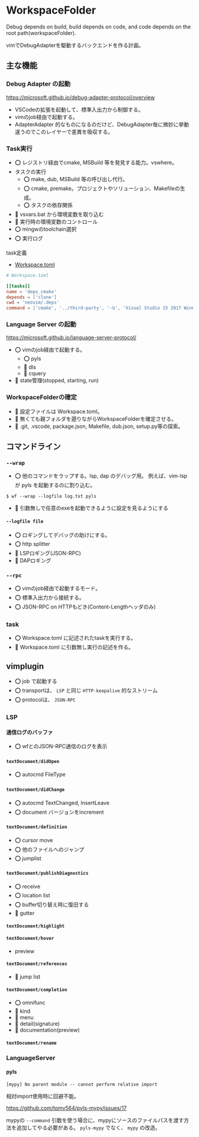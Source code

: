 # WorkspaceFolder

Debug depends on build, build depends on code, and code depends on the root path(workspaceFolder).

vimでDebugAdapterを駆動するバックエンドを作る計画。

## 主な機能

### Debug Adapter の起動

https://microsoft.github.io/debug-adapter-protocol/overview

* VSCodeの拡張を起動して、標準入出力から制御する。
* vimのjob経由で起動する。
* AdapterAdapter 的なものになるのだけど、DebugAdapter毎に微妙に挙動違うのでこのレイヤーで差異を吸収する。

### Task実行

* ⭕️ レジストリ経由でcmake, MSBuild 等を発見する能力。vswhere。
* タスクの実行
    * ⭕️ make, dub, MSBuild 等の呼び出し代行。
    * ⭕️ cmake, premake。プロジェクトやソリューション、Makefileの生成。
    * ⭕️ タスクの依存関係
* 🔨 vsvars.bat から環境変数を取り込む
* 🔨 実行時の環境変数のコントロール
* ⭕️ mingwのtoolchain選択
* ⭕️ 実行ログ

task定義

* [Workspace.toml](./neovim/Workspace.toml)

```toml
# Workspace.toml

[[tasks]]
name = 'deps_cmake'
depends = ['clone']
cwd = 'neovim/.deps'
command = ['cmake', '../third-party', '-G', 'Visual Studio 15 2017 Win64']
```

### Language Server の起動

https://microsoft.github.io/language-server-protocol/

* ⭕️ vimのjob経由で起動する。
    * ⭕️ pyls
    * 🔨 dls
    * 🔨 cquery
* 🔨 state管理(stopped, starting, run)

### WorkspaceFolderの確定

* 🔨 設定ファイルは Workspace.toml。
* 🔨 無くても親フォルダを遡りながらWorkspaceFolderを確定させる。
* 🔨 .git, .vscode, package.json, Makefile, dub.json, setup.py等の探索。

## コマンドライン

### `--wrap`

* ⭕️ 他のコマンドをラップする。lsp, dap のデバッグ用。 例えば、vim-lsp が pyls を起動するのに割り込む。

`$ wf --wrap --logfile log.txt pyls`

* 🔨 引数無しで任意のexeを起動できるように設定を見るようにする

#### `--logfile file`

* ⭕️ ロギングしてデバッグの助けにする。
* ⭕️ http splitter
* 🔨 LSPロギング(JSON-RPC)
* 🔨 DAPロギング

### `--rpc`

* ⭕️ vimのjob経由で起動するモード。
* ⭕️ 標準入出力から接続する。
* ⭕️ JSON-RPC on HTTPもどき(Content-Lengthヘッダのみ)

### task

* ⭕️ Workspace.toml に記述されたtaskを実行する。
* 🔨 Workspace.toml に引数無し実行の記述を作る。

## vimplugin

* ⭕️ job で起動する
* ⭕️ transportは、 `LSP` と同じ `HTTP-keepalive` 的なストリーム
* ⭕️ protocolは、 `JSON-RPC`

### LSP

#### 通信ログのバッファ

* ⭕️ wfとのJSON-RPC通信のログを表示

#### `textDocument/didOpen`

* ⭕️ autocmd FileType

#### `textDocument/didChange`

* ⭕️ autocmd TextChanged, InsertLeave
* ⭕️ document バージョンをincrement

#### `textDocument/definition`

* ⭕️ cursor move
* ⭕️ 他のファイルへのジャンプ
* ⭕️ jumplist

#### `textDocument/publishDiagnostics`

* ⭕️ receive
* ⭕️ location list
* ⭕️ buffer切り替え時に復旧する
* 🔨 gutter

#### `textDocument/highlight`

#### `textDocument/hover`

* preview

#### `textDocument/references`

* 🔨 jump list

#### `textDocument/completion`

* ⭕️ omnifunc
* 🔨 kind
* 🔨 menu
* 🔨 detail(signature)
* 🔨 documentation(preview)

#### `textDocument/rename`

### LanguageServer
#### pyls

```
[mypy] No parent module -- cannot perform relative import
```

相対import使用時に回避不能。

https://github.com/tomv564/pyls-mypy/issues/17


mypyの `--command` 引数を使う場合に、mypyにソースのファイルパスを渡す方法を追加してやる必要がある。 `pyls-mypy` でなく、 `mypy` の改造。

